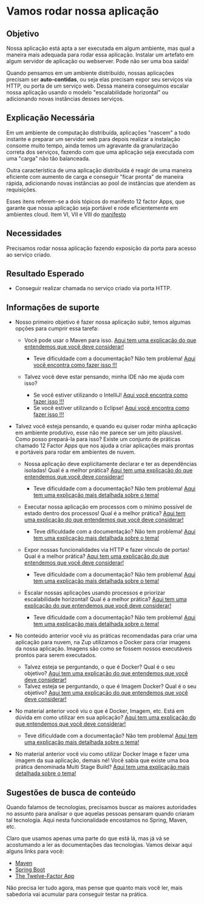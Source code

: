 # Vamos rodar nossa aplicação

## Objetivo

Nossa aplicação está apta a ser executada em algum ambiente, mas qual a maneira mais adequada para rodar essa aplicação. 
Instalar um artefato em algum servidor de aplicação ou webserver. Pode não ser uma boa saída!

Quando pensamos em um ambiente distribuído, nossas aplicações precisam ser **auto-contidas**, ou seja elas precisam 
expor seu serviços via HTTP, ou porta de um serviço web. Dessa maneira conseguimos escalar nossa aplicação usando o 
modelo "escalabilidade horizontal" ou adicionando novas instâncias desses serviços.

## Explicação Necessária

Em um ambiente de computação distribuída, aplicações "nascem" a todo instante e preparar um servidor web para depois 
realizar a instalação consome muito tempo, ainda temos um agravante da granularização correta dos serviços, fazendo com 
que uma aplicação seja executada com uma "carga" não tão balanceada.

Outra característica de uma aplicação distribuída é reagir de uma maneira eficiente com aumento de carga e conseguir 
"ficar pronta" de maneira rápida, adicionando novas instâncias ao pool de instâncias que atendem as requisições.

Esses itens referem-se a dois tópicos do manifesto 12 factor Apps, que garante que nossa aplicação seja portável e rode 
eficientemente em ambientes cloud. Item VI, VII e VIII do [manifesto](https://12factor.net/pt_br/)

## Necessidades

Precisamos rodar nossa aplicação fazendo exposição da porta para acesso ao serviço criado.

## Resultado Esperado

- Conseguir realizar chamada no serviço criado via porta HTTP.

## Informações de suporte

* Nosso primeiro objetivo é fazer nossa aplicação subir, temos algumas opções para cumprir essa tarefa:

    * Você pode usar o Maven para isso. [Aqui tem uma explicação do que entendemos que você deve considerar!](https://docs.spring.io/spring-boot/docs/current/maven-plugin/reference/html/#run)
        * Teve dificuldade com a documentação? Não tem problema! [Aqui você encontra como fazer isso !!!](../informacao_suporte/maven-spring.boot-run.md) 
    
    * Talvez você deve estar pensando, minha IDE não me ajuda com isso?
        * Se você estiver utilizando o IntelliJ! [Aqui você encontra como fazer isso !!!](https://www.jetbrains.com/help/idea/spring-boot.html)
        * Se você estiver utilizando o Eclipse! [Aqui você encontra como fazer isso !!!](https://www.eclipse.org/community/eclipse_newsletter/2018/february/springboot.php)  

* Talvez você esteja pensando, e quando eu quiser rodar minha aplicação em ambiente produtivo, esse não me parece ser um jeito plausível. Como posso prepará-la 
para isso? Existe um conjunto de práticas chamado 12 Factor Apps que nos ajuda a criar aplicações mais prontas e portáveis para rodar em ambientes de nuvem.

  * Nossa aplicação deve explicitamente declarar e ter as dependências isoladas! Qual é a melhor prática? [Aqui tem uma explicação do que entendemos que você deve considerar!](https://12factor.net/pt_br/dependencies)  
    * Teve dificuldade com a documentação? Não tem problema! [Aqui tem uma explicação mais detalhada sobre o tema!](../informacao_procedural/twelve-factor-dependencies.md)  
  
  * Executar nossa aplicação em processos com o mínimo possível de estado dentro dos processos! Qual é a melhor prática? [Aqui tem uma explicação do que entendemos que você deve considerar!](https://12factor.net/pt_br/processes)
    * Teve dificuldade com a documentação? Não tem problema! [Aqui tem uma explicação mais detalhada sobre o tema!](../informacao_procedural/twelve-factor-processes.md) 
  
  * Expor nossas funcionalidades via HTTP e fazer vínculo de portas! Qual é a melhor prática? [Aqui tem uma explicação do que entendemos que você deve considerar!](https://12factor.net/pt_br/port-binding)
    * Teve dificuldade com a documentação? Não tem problema! [Aqui tem uma explicação mais detalhada sobre o tema!](../informacao_procedural/twelve-factor-port-binding.md)
  
  * Escalar nossas aplicações usando processos e priorizar escalabilidade horizontal! Qual é a melhor prática? [Aqui tem uma explicação do que entendemos que você deve considerar!](https://12factor.net/pt_br/concurrency)
    * Teve dificuldade com a documentação? Não tem problema! [Aqui tem uma explicação mais detalhada sobre o tema!](../informacao_procedural/twelve-factor-concurrency.md)
    
* No conteúdo anterior você viu as práticas recomendadas para criar uma aplicação para nuvem, na Zup utilizamos o Docker para criar imagens da nossa aplicação. Imagens são como se fossem nossos executáveis prontos
  para serem executados.
  
  * Talvez esteja se perguntando, o que é Docker? Qual é o seu objetivo? [Aqui tem uma explicação do que entendemos que você deve considerar!](https://www.docker.com/)
  * Talvez esteja se perguntando, o que é Imagem Docker? Qual é o seu objetivo? [Aqui tem uma explicação do que entendemos que você deve considerar!](https://docs.docker.com/get-started/overview/)

* No material anterior você viu o que é Docker, Imagem, etc. Está em dúvida em como utilizar em sua aplicação? [Aqui tem uma explicação do que entendemos que você deve considerar!](https://spring.io/guides/gs/spring-boot-docker/)

  * Teve dificuldade com a documentação? Não tem problema! [Aqui tem uma explicação mais detalhada sobre o tema!](../informacao_procedural/imagem-dockerfile.md)
  
* No material anterior você viu como utilizar Docker Image e fazer uma imagem da sua aplicação, demais né! Você sabia que existe uma boa prática denominada Multi Stage Build? [Aqui tem uma explicação mais detalhada sobre o tema!](../informacao_procedural/imagem-dockerfile-multi-stage.md)  

## Sugestões de busca de conteúdo

Quando falamos de tecnologias, precisamos buscar as maiores autoridades no assunto para analisar o que aquelas pessoas 
pensaram quando criaram tal tecnologia. Aqui nesta funcionalidade encostamos no Spring, Maven, etc. 

Claro que usamos apenas uma parte do que está lá, mas já vá se acostumando a ler as documentações das tecnologias. 
Vamos deixar aqui alguns links para você:

* [Maven](https://maven.apache.org/what-is-maven.html)
* [Spring Boot](https://spring.io/projects/spring-boot)
* [The Twelve-Factor App](https://12factor.net/pt_br/)

Não precisa ler tudo agora, mas pense que quanto mais você ler, mais sabedoria vai acumular para conseguir testar na prática.